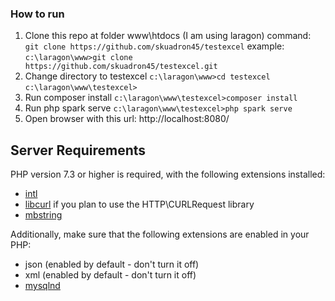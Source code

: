 ### How to run

1. Clone this repo at folder www\htdocs (I am using laragon)
command:
`git clone https://github.com/skuadron45/testexcel`
example:
`c:\laragon\www>git clone https://github.com/skuadron45/testexcel.git`
2. Change directory to testexcel
`
c:\laragon\www>cd testexcel
`
`
c:\laragon\www\testexcel>
`
3. Run composer install
`c:\laragon\www\testexcel>composer install`
4. Run php spark serve
`c:\laragon\www\testexcel>php spark serve`
5. Open browser with this url: http://localhost:8080/

## Server Requirements

PHP version 7.3 or higher is required, with the following extensions installed:


- [intl](http://php.net/manual/en/intl.requirements.php)
- [libcurl](http://php.net/manual/en/curl.requirements.php) if you plan to use the HTTP\CURLRequest library
- [mbstring](http://php.net/manual/en/mbstring.installation.php)

Additionally, make sure that the following extensions are enabled in your PHP:

- json (enabled by default - don't turn it off)
- xml (enabled by default - don't turn it off)
- [mysqlnd](http://php.net/manual/en/mysqlnd.install.php)
